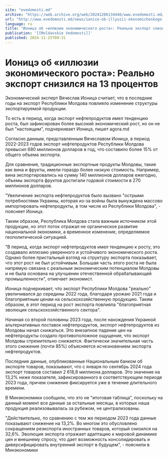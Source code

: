 ```yaml
---
site: "evedomosti.md"
archive: "https://web.archive.org/web/20241206134446/www.evedomosti.md/news/ionice-ob-illyuzii-ekonomicheskogo-rosta-realno-eksport-sniz"
url: "http://www.evedomosti.md/news/ionice-ob-illyuzii-ekonomicheskogo-rosta-realno-eksport-sniz"
language: ru
title: "Ионицэ об «иллюзии экономического роста»: Реально экспорт снизился на 13 процентов"
publication: '[[Moldavskie Vedomosti]]'
published: 2024-11-25T09:31
---
```


# Ионицэ об «иллюзии экономического роста»: Реально экспорт снизился на 13 процентов

Экономический эксперт Вячеслав Ионицэ считает, что в последние годы на экспорт Республики Молдова повлияло изменение структуры экспортируемой продукции.

То есть в период, когда экспорт нефтепродуктов имел тенденцию роста, был зафиксирован более высокий экономический рост, но он не был "настоящим", подчеркивает Ионицэ, пишет agora.md

Согласно данным, представленным Вячеславом Ионицэ, в период 2022-2023 годов экспорт нефтепродуктов Республики Молдова превысил 680 миллионов долларов в год, что составило более 15% от общего объема экспорта.

Для сравнения, традиционные экспортные продукты Молдовы, такие как вина и фрукты, имели гораздо более низкую стоимость. Например, вина экспортировались на сумму 140 миллионов долларов ежегодно, объемы экспорта фруктов достигали годовой стоимости в 270 миллионов долларов.

"Увеличение экспорта нефтепродуктов было вызвано "острыми потребностями Украины, которая из-за войны была вынуждена массово импортировать нефтепродукты, в том числе из Республики Молдова", - поясняет Ионицэ.

Таким образом, Республика Молдова стала важным источником этой продукции, но этот поток отражал не органическое развитие национальной экономики, а временное изменение, определяемое геополитической ситуацией.

"В период, когда экспорт нефтепродуктов имел тенденцию к росту, это создавало иллюзию уверенного и устойчивого экономического роста. Однако более пристальный взгляд на структуру экспорта показывает, что этот рост не был устойчивым. Большая часть этого роста не была напрямую связана с реальным экономическим потенциалом Молдовы и не была основана на улучшении отечественной обрабатывающей промышленности", отмечает экономист.

Ионицэ подчеркивает, что экспорт Республики Молдова "реально" увеличивался до середины 2022 года, благодаря урожаю 2021 года и благоприятным ценам на сельскохозяйственную продукцию. Таким образом, в этот период на рост экспорта повлияла "благоприятная эволюция сельскохозяйственного сектора".

Начиная со второй половины 2023 года, после нахождения Украиной альтернативных поставок нефтепродуктов, экспорт нефтепродуктов из Молдовы начал снижаться. Это внезапное падение цен на нефтепродукты создало противоположное ощущение, что экспорт Молдовы стремительно снижается. Фактически значительная часть этого снижения (почти 85%) объясняется исчезновением экспорта нефтепродуктов.

Последние данные, опубликованные Национальным банком об экспорте товаров, показывают, что с января по сентябрь 2024 года экспорт товаров составил 2 618,8 миллиона долларов. Это значение на 13,2% ниже показателя, зафиксированного в соответствующем периоде 2023 года, причем снижение фиксируется уже в течение длительного времени.

В Минэкономики сообщили, что это не "итоговая таблица", поскольку на данный момент все данные за остальные месяцы, в которых наша продукция реализовывалась за рубежом, не централизованы.

"Действительно, по сравнению с тем же периодом 2023 года данные показывают снижение на 13,2%. Во многом это обусловлено сокращением реэкспорта иностранных товаров, который снизился на 32,6%. Эволюция экспорта отражает адаптацию к мировой динамике цен и внешнему спросу, что дает возможность консолидировать и диверсифицировать внутренний экспорт в будущем", - пояснили в Минэкономики